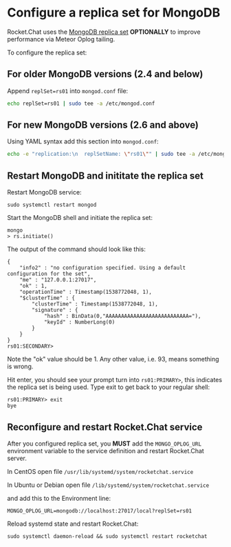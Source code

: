 # Configure a replica set for MongoDB

Rocket.Chat uses the [MongoDB replica set](http://docs.mongodb.org/manual/replication/) **OPTIONALLY** to improve performance via Meteor Oplog tailing.

To configure the replica set:

## For older MongoDB versions (2.4 and below)

Append `replSet=rs01` into `mongod.conf` file:

```bash
echo replSet=rs01 | sudo tee -a /etc/mongod.conf
```

## For new MongoDB versions (2.6 and above)

Using YAML syntax add this section into `mongod.conf`:

```bash
echo -e "replication:\n  replSetName: \"rs01\"" | sudo tee -a /etc/mongod.conf
```

## Restart MongoDB and inititate the replica set

Restart MongoDB service:

```
sudo systemctl restart mongod
```

Start the MongoDB shell and initiate the replica set:

```
mongo
> rs.initiate()
```

The output of the command should look like this:

```
{
    "info2" : "no configuration specified. Using a default configuration for the set",
    "me" : "127.0.0.1:27017",
    "ok" : 1,
    "operationTime" : Timestamp(1538772048, 1),
    "$clusterTime" : {
        "clusterTime" : Timestamp(1538772048, 1),
        "signature" : {
            "hash" : BinData(0,"AAAAAAAAAAAAAAAAAAAAAAAAAAA="),
            "keyId" : NumberLong(0)
        }
    }
}
rs01:SECONDARY>
```

Note the "ok" value should be 1.  Any other value, i.e. 93, means something is wrong.

Hit enter, you should see your prompt turn into `rs01:PRIMARY>`, this indicates the replica set is being used. Type exit to get back to your regular shell:

```
rs01:PRIMARY> exit
bye
```

## Reconfigure and restart Rocket.Chat service

After you configured  replica set, you **MUST** add the `MONGO_OPLOG_URL` environment variable to the service definition and restart Rocket.Chat server.

In CentOS open file `/usr/lib/systemd/system/rocketchat.service`

In Ubuntu or Debian open file `/lib/systemd/system/rocketchat.service`

and add this to the Environment line:

```
MONGO_OPLOG_URL=mongodb://localhost:27017/local?replSet=rs01
```

Reload systemd state and restart Rocket.Chat:

```
sudo systemctl daemon-reload && sudo systemctl restart rocketchat
```
